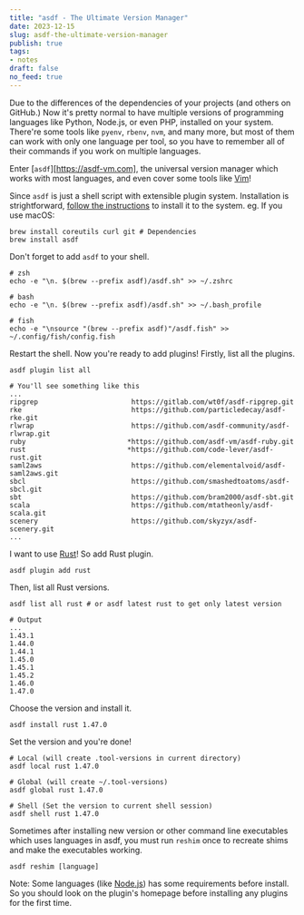 ```yaml
---
title: "asdf - The Ultimate Version Manager"
date: 2023-12-15
slug: asdf-the-ultimate-version-manager
publish: true
tags:
- notes
draft: false
no_feed: true
---
```

Due to the differences of the dependencies of your projects (and others on GitHub.) Now it's pretty normal to have multiple versions of programming languages like Python, Node.js, or even PHP, installed on your system. There're some tools like `pyenv`, `rbenv`, `nvm`, and many more, but most of them can work with only one language per tool, so you have to remember all of their commands if you work on multiple languages.

Enter [`asdf`][https://asdf-vm.com], the universal version manager which works with most languages, and even cover some tools like [Vim][asdf-vim]!

Since `asdf` is just a shell script with extensible plugin system. Installation is strightforward, [follow the instructions][install] to install it to the system. eg. If you use macOS:

```shell
brew install coreutils curl git # Dependencies
brew install asdf
```

Don't forget to add `asdf` to your shell.

```shell
# zsh
echo -e "\n. $(brew --prefix asdf)/asdf.sh" >> ~/.zshrc

# bash
echo -e "\n. $(brew --prefix asdf)/asdf.sh" >> ~/.bash_profile

# fish
echo -e "\nsource "(brew --prefix asdf)"/asdf.fish" >> ~/.config/fish/config.fish
```

Restart the shell. Now you're ready to add plugins! Firstly, list all the plugins.

```shell
asdf plugin list all

# You'll see something like this
...
ripgrep                       https://gitlab.com/wt0f/asdf-ripgrep.git
rke                           https://github.com/particledecay/asdf-rke.git
rlwrap                        https://github.com/asdf-community/asdf-rlwrap.git
ruby                         *https://github.com/asdf-vm/asdf-ruby.git
rust                         *https://github.com/code-lever/asdf-rust.git
saml2aws                      https://github.com/elementalvoid/asdf-saml2aws.git
sbcl                          https://github.com/smashedtoatoms/asdf-sbcl.git
sbt                           https://github.com/bram2000/asdf-sbt.git
scala                         https://github.com/mtatheonly/asdf-scala.git
scenery                       https://github.com/skyzyx/asdf-scenery.git
...
```

I want to use [Rust][rust-for-rubyist]! So add Rust plugin.

```shell
asdf plugin add rust
```

Then, list all Rust versions.

```shell
asdf list all rust # or asdf latest rust to get only latest version

# Output
...
1.43.1
1.44.0
1.44.1
1.45.0
1.45.1
1.45.2
1.46.0
1.47.0
```

Choose the version and install it.

```shell
asdf install rust 1.47.0
```

Set the version and you're done!

```shell
# Local (will create .tool-versions in current directory)
asdf local rust 1.47.0

# Global (will create ~/.tool-versions)
asdf global rust 1.47.0

# Shell (Set the version to current shell session)
asdf shell rust 1.47.0
```

Sometimes after installing new version or other command line executables which uses languages in asdf, you must run `reshim` once to recreate shims and make the executables working.

```shell
asdf reshim [language]
```

Note: Some languages (like [Node.js][asdf-nodejs]) has some requirements before install. So you should look on the plugin's homepage before installing any plugins for the first time.

[asdf]: https://asdf-vm.com
[asdf-vim]: https://github.com/tsuyoshicho/asdf-vim
[install]: https://asdf-vm.com/#/core-manage-asdf
[rust-for-rubyist]: /rust-for-rubyist
[asdf-nodejs]: https://github.com/asdf-vm/asdf-nodejs#install